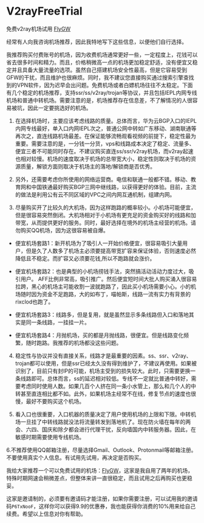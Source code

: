 # V2rayFreeTrial
免费v2ray机场试用 [FlyGW](https://flygw.top/index.php#/register?code=P6TxNooF)

经常有人向我咨询机场推荐，因此我特地写下这些信息，以便他们自行选择。

我推荐购买付费账号的机场，因为收费机场通常更好一些，一定程度上，花钱可以省去很多时间和精力。而且，价格稍微高一点的机场更加稳定舒适，没有便宜又稳定并且具备大量流量的选项。虽然自己搭建机场安全性最高，但是它容易受到GFW的干扰，而且维护也很麻烦。同时，我不建议您直接购买通过搜索引擎查找到的VPN软件，因为迟早会出问题。免费机场或者白嫖机场往往不太稳定。下面有几个稳定的机场推荐，支持ssr/ss/v2ray/trojan等协议，并且包括IEPL内网专线机场和普通中转机场。需要注意的是，机场推荐存在信息差，不了解情况的人很容易被坑，因此一定要挑选好的机场。

1. 在选择机场时，主要应该考虑线路的质量。总体而言，华为云BGP入口的IEPL内网专线最好，单入口内网IEPL次之，普通公网中转如广东移动、湖南联通等再次之，直连线路机场最差。在保证能够流畅观看视频的前提下，稳定性最为重要。需要注意的是，一分钱一分货，vps和线路成本决定了稳定、流量多、便宜三者不可能同时存在。不建议购买直连ss/ssr/v2ray机场，而v2ray起速也相对较慢。机场的速度取决于机场的总带宽大小，稳定性则取决于机场的资源质量，解锁方面则取决于机场主的落地/解锁商是否优秀。

2. 另外，还需要考虑你所使用的网络运营商。电信和联通一般都不错。移动、教育网和中国铁通最好购买BGP三网中继线路，以获得更好的体验。目前，主流的做法是利用公有云不同区域的VPC之间内网互通机制，组建内网。

3. 尽量购买开了比较久的大机场，因为这样跑路的概率较小。小机场可能便宜，但是很容易突然倒闭。大机场相对于小机场有更充足的资金购买好的线路和加带宽，从而提供更好的服务。同时，最好选择在境外的机场主经营的机场。请勿购买QQ机场，因为这很容易被自爆。

  - 便宜机场套路1：新开机场为了吸引人一开始价格便宜，很容易吸引大量用户，但是久了人数多了机场主必须要提高带宽扩容来保证体验，否则速度必然降低且不稳定。而扩容又必须要花钱,所以不跑路就会涨价。

  - 便宜机场套路2：也是典型的小机场捞钱手法，突然搞活动活动力度过大，吸引用户。 AFF比例非常高，吸引推广。然后便宜短时间大批人购买涌入很容易拉跨，黑心的机场主可能收割一波就跑路了，因此买小机场需要小心。小的机场随时因为资金不足跑路，大的如布丁，喵帕斯，线路一流有实力有背景的rixclod也跑了。

  - 便宜机场套路3：线路多，但是复用，就是虽然显示多条线路但入口和落地其实是同一条线路，一挂挂一片。

  - 便宜机场套路4：月抛机场，买的都是月抛线路，很便宜。但是线路变化频繁，随时跑路。我推荐的机场都没这些问题。

4. 稳定性与协议并没有直接关系，线路才是最重要的因素。ss、ssr、v2ray、trojan都可以使用，但是ssr已经太久没有得到维护了，不建议再使用。如果被识别了，目前只有封IP的可能，机场主受到的损失较大。此时，只需要更换一条线路即可。总体而言，ss的延迟相对较低。专线不一定就比普通中转好，需要考虑同时使用人数。如果几百个人挤在同一条小水管上，那么和几个人的中转甚至直连相比都不如。此外，如果机场主经常不在线，修复节点的速度也很慢，最好不要购买这个机场。

5. 看入口也很重要，入口机器的质量决定了用户使用机场的上限和下限。中转机场一旦挂了中转线路就没法将流量转发到落地机了。现在防火墙在每年的两会、六四、国庆和除夕都会进行代理干扰，反向墙国内中转服务器。因此，在敏感时期需要使用专线机场。

6.不推荐使用QQ邮箱注册，尽量选择Gmail、Outlook、Protonmail等邮箱注册。不要使用真实个人信息。有试用先试用，再决定是否购买。

我给大家推荐一个可以免费试用的机场：[FlyGW](https://flygw.top/index.php#/register?code=P6TxNooF)，这家是我自用了两年的机场，特殊时期网速会稍微差点，但整体来讲一直很稳定，而且试用之后再购买也更稳妥。

这家是邀请制的，必须要有邀请码才能注册，如果你需要注册，可以试用我的邀请码`P6TxNooF`，这样你可以获得9.9的优惠券，我也能获得你消费的10%用来给自己续费。希望以上信息对你有帮助。

